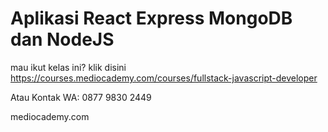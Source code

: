 # Aplikasi React Express MongoDB dan NodeJS

mau ikut kelas ini? klik disini https://courses.mediocademy.com/courses/fullstack-javascript-developer

Atau Kontak WA: 0877 9830 2449

mediocademy.com
